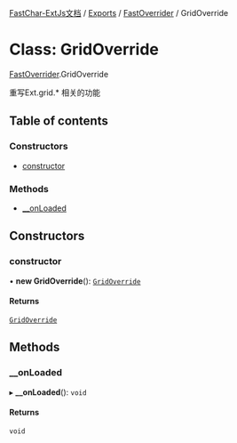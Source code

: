 [FastChar-ExtJs文档](../README.md) / [Exports](../modules.md) / [FastOverrider](../modules/FastOverrider.md) / GridOverride

# Class: GridOverride

[FastOverrider](../modules/FastOverrider.md).GridOverride

重写Ext.grid.* 相关的功能

## Table of contents

### Constructors

- [constructor](FastOverrider.GridOverride.md#constructor)

### Methods

- [\_\_onLoaded](FastOverrider.GridOverride.md#__onloaded)

## Constructors

### constructor

• **new GridOverride**(): [`GridOverride`](FastOverrider.GridOverride.md)

#### Returns

[`GridOverride`](FastOverrider.GridOverride.md)

## Methods

### \_\_onLoaded

▸ **__onLoaded**(): `void`

#### Returns

`void`
